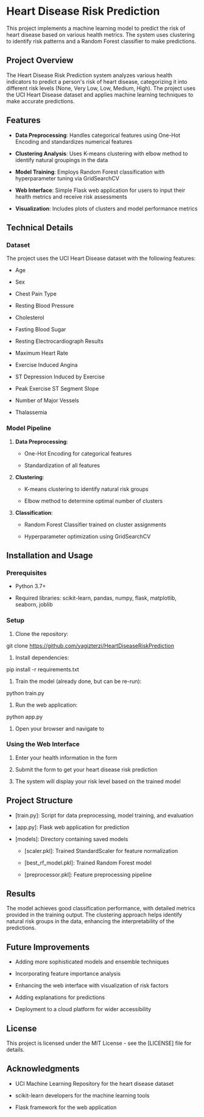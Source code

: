 Heart Disease Risk Prediction
=============================

This project implements a machine learning model to predict the risk of heart disease based on various health metrics. The system uses clustering to identify risk patterns and a Random Forest classifier to make predictions.

Project Overview
----------------

The Heart Disease Risk Prediction system analyzes various health indicators to predict a person's risk of heart disease, categorizing it into different risk levels (None, Very Low, Low, Medium, High). The project uses the UCI Heart Disease dataset and applies machine learning techniques to make accurate predictions.

Features
--------

*   **Data Preprocessing**: Handles categorical features using One-Hot Encoding and standardizes numerical features
    
*   **Clustering Analysis**: Uses K-means clustering with elbow method to identify natural groupings in the data
    
*   **Model Training**: Employs Random Forest classification with hyperparameter tuning via GridSearchCV
    
*   **Web Interface**: Simple Flask web application for users to input their health metrics and receive risk assessments
    
*   **Visualization**: Includes plots of clusters and model performance metrics
    

Technical Details
-----------------

### Dataset

The project uses the UCI Heart Disease dataset with the following features:

*   Age
    
*   Sex
    
*   Chest Pain Type
    
*   Resting Blood Pressure
    
*   Cholesterol
    
*   Fasting Blood Sugar
    
*   Resting Electrocardiograph Results
    
*   Maximum Heart Rate
    
*   Exercise Induced Angina
    
*   ST Depression Induced by Exercise
    
*   Peak Exercise ST Segment Slope
    
*   Number of Major Vessels
    
*   Thalassemia
    

### Model Pipeline

1.  **Data Preprocessing**:
    
    *   One-Hot Encoding for categorical features
        
    *   Standardization of all features
        
2.  **Clustering**:
    
    *   K-means clustering to identify natural risk groups
        
    *   Elbow method to determine optimal number of clusters
        
3.  **Classification**:
    
    *   Random Forest Classifier trained on cluster assignments
        
    *   Hyperparameter optimization using GridSearchCV
        

Installation and Usage
----------------------

### Prerequisites

*   Python 3.7+
    
*   Required libraries: scikit-learn, pandas, numpy, flask, matplotlib, seaborn, joblib
    

### Setup

1.  Clone the repository:
    

git clone https://github.com/yagizterzi/HeartDiseaseRiskPrediction

1.  Install dependencies:
    

pip install -r requirements.txt

1.  Train the model (already done, but can be re-run):
    

python train.py

1.  Run the web application:
    

python app.py

1.  Open your browser and navigate to 
    

### Using the Web Interface

1.  Enter your health information in the form
    
2.  Submit the form to get your heart disease risk prediction
    
3.  The system will display your risk level based on the trained model
    

Project Structure
-----------------

*   [train.py]: Script for data preprocessing, model training, and evaluation
    
*   [app.py]: Flask web application for prediction
    
*   [models]: Directory containing saved models
    
    *   [scaler.pkl]: Trained StandardScaler for feature normalization
        
    *   [best\_rf\_model.pkl]: Trained Random Forest model
        
    *   [preprocessor.pkl]: Feature preprocessing pipeline
        

Results
-------

The model achieves good classification performance, with detailed metrics provided in the training output. The clustering approach helps identify natural risk groups in the data, enhancing the interpretability of the predictions.

Future Improvements
-------------------

*   Adding more sophisticated models and ensemble techniques
    
*   Incorporating feature importance analysis
    
*   Enhancing the web interface with visualization of risk factors
    
*   Adding explanations for predictions
    
*   Deployment to a cloud platform for wider accessibility
    

License
-------

This project is licensed under the MIT License - see the [LICENSE] file for details.

Acknowledgments
---------------

*   UCI Machine Learning Repository for the heart disease dataset
    
*   scikit-learn developers for the machine learning tools
    
*   Flask framework for the web application
